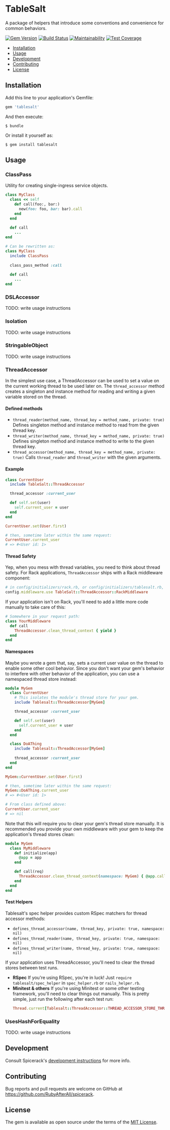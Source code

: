 # TableSalt

A package of helpers that introduce some conventions and convenience for common behaviors.

[![Gem Version](https://badge.fury.io/rb/tablesalt.svg)](https://badge.fury.io/rb/tablesalt)
[![Build Status](https://semaphoreci.com/api/v1/freshly/spicerack/branches/main/badge.svg)](https://semaphoreci.com/freshly/spicerack)
[![Maintainability](https://api.codeclimate.com/v1/badges/7e089c2617c530a85b17/maintainability)](https://codeclimate.com/github/Freshly/spicerack/maintainability)
[![Test Coverage](https://api.codeclimate.com/v1/badges/7e089c2617c530a85b17/test_coverage)](https://codeclimate.com/github/Freshly/spicerack/test_coverage)

* [Installation](#installation)
* [Usage](#usage)
* [Development](#development)
* [Contributing](#contributing)
* [License](#license)

## Installation

Add this line to your application's Gemfile:

```ruby
gem 'tablesalt'
```

And then execute:

    $ bundle

Or install it yourself as:

    $ gem install tablesalt

## Usage

### ClassPass

Utility for creating single-ingress service objects.

```ruby
class MyClass
  class << self
    def call(foo:, bar:)
      new(foo: foo, bar: bar).call
    end
  end
  
  def call
    ...
end

# Can be rewritten as:
class MyClass
  include ClassPass
  
  class_pass_method :call
  
  def call
    ...
end
```

### DSLAccessor

TODO: write usage instructions

### Isolation

TODO: write usage instructions

### StringableObject

TODO: write usage instructions

### ThreadAccessor

In the simplest use case, a ThreadAccessor can be used to set a value on the current working thread to be used later on. The `thread_accessor` method creates a singleton and instance method for reading and writing a given variable stored on the thread.

#### Defined methods
* `thread_reader(method_name, thread_key = method_name, private: true)`
  Defines singleton method and instance method to read from the given thread key.
* `thread_writer(method_name, thread_key = method_name, private: true)`
  Defines singleton method and instance method to write to the given thread key.
* `thread_accessor(method_name, thread_key = method_name, private: true)`
  Calls `thread_reader` and `thread_writer` with the given arguments.
  
#### Example

```ruby
class CurrentUser
  include TableSalt::ThreadAccessor

  thread_accessor :current_user

  def self.set(user)
    self.current_user = user
  end
end

CurrentUser.set(User.first)

# then, sometime later within the same request:
CurrentUser.current_user
# => #<User id: 1>
```

#### Thread Safety
Yep, when you mess with thread variables, you need to think about thread safety. For Rack applications, `ThreadAccessor` ships with a Rack middleware component:
```ruby
# in config/initializers/rack.rb, or config/initializers/tablesalt.rb, or anywhere else in your boot path:
config.middleware.use TableSalt::ThreadAccessor::RackMiddleware
```

If your application isn't on Rack, you'll need to add a little more code manually to take care of this:
```ruby
# Somewhere in your request path:
class YourMiddleware
  def call
    ThreadAccessor.clean_thread_context { yield }
  end
end
```

#### Namespaces

Maybe you wrote a gem that, say, sets a current user value on the thread to enable some other cool behavior. Since you don't want your gem's behavior to interfere with other behavior of the application, you can use a namespaced thread store instead:
```ruby
module MyGem
  class CurrentUser
    # This isolates the module's thread store for your gem. 
    include Tablesalt::ThreadAccessor[MyGem]

    thread_accessor :current_user

    def self.set(user)
      self.current_user = user
    end
  end

  class DoAThing
    include Tablesalt::ThreadAccessor[MyGem]
    
    thread_accessor :current_user
  end
end

MyGem::CurrentUser.set(User.first)

# then, sometime later within the same request:
MyGem::DoAThing.current_user
# => #<User id: 1>

# From class defined above:
CurrentUser.current_user
# => nil
```

Note that this will require you to clear your gem's thread store manually. It is recommended you provide your own middleware with your gem to keep the application's thread stores clean:

```ruby
module MyGem
  class MyMiddleware
    def initialize(app)
      @app = app
    end

    def call(req)
      ThreadAccessor.clean_thread_context(namespace: MyGem) { @app.call(req) }
    end
  end
end
```

#### Test Helpers

Tablesalt's spec helper provides custom RSpec matchers for thread accessor methods:
* `defines_thread_accessor(name, thread_key, private: true, namespace: nil)`
* `defines_thread_reader(name, thread_key, private: true, namespace: nil)`
* `defines_thread_writer(name, thread_key, private: true, namespace: nil)`

If your application uses ThreadAccessor, you'll need to clear the thread stores between test runs. 
* **RSpec**
  If you're using RSpec, you're in luck! Just `require tablesalt/spec_helper` in `spec_helper.rb` or `rails_helper.rb`.
* **Minitest & others**
  If you're using Minitest or some other testing framework, you'll need to clear things out manually. This is pretty simple, just run the following after each test run:
  ```ruby
  Thread.current[Tablesalt::ThreadAccessor::THREAD_ACCESSOR_STORE_THREAD_KEY] = nil
  ```

### UsesHashForEquality

TODO: write usage instructions

## Development

Consult Spicerack's [development instructions](../README.md#development) for more info.

## Contributing

Bug reports and pull requests are welcome on GitHub at https://github.com/RubyAfterAll/spicerack.

## License

The gem is available as open source under the terms of the [MIT License](https://opensource.org/licenses/MIT).
